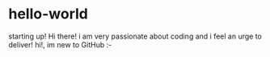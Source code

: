 # hello-world
starting up!
Hi there! i am very passionate about coding and i feel an urge to deliver!
hi!, im new to GitHub :-
